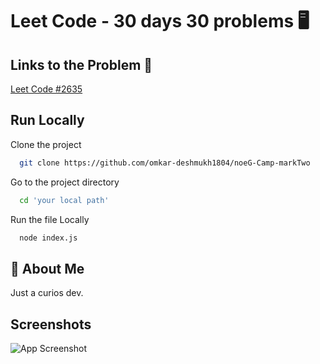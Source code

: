 
# Leet Code - 30 days 30 problems 🖥




## Links to the Problem 🧲


[Leet Code #2635](https://leetcode.com/problems/apply-transform-over-each-element-in-array/?envType=study-plan-v2&envId=30-days-of-javascript)


## Run Locally

Clone the project

```bash
  git clone https://github.com/omkar-deshmukh1804/noeG-Camp-markTwo
```

Go to the project directory

```bash
  cd 'your local path'
```

Run the file Locally

```bash
  node index.js
```


## 🚀 About Me
Just a curios dev. 


## Screenshots

![App Screenshot](https://drive.google.com/file/d/1PIHmcStYS_VIkb7GuQDGKmStTL09R7bh/view?usp=drive_link)

